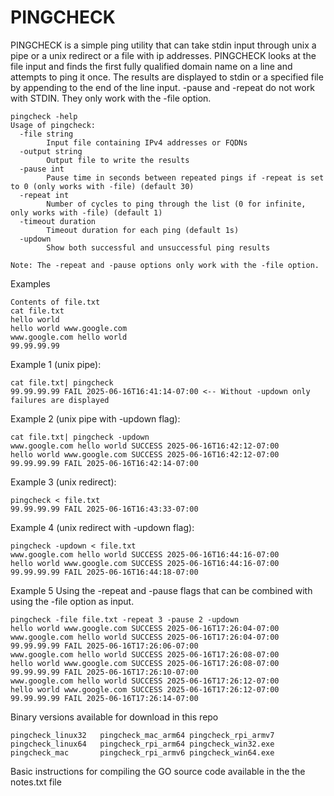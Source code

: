 # PINGCHECK

PINGCHECK is a simple ping utility that can take stdin input through unix a pipe or a unix redirect or a file with ip addresses. PINGCHECK looks at the file input and finds the first fully qualified domain name on a line and attempts to ping it once. The results are displayed to stdin or a specified file by appending to the end of the line input. -pause and -repeat do not work with STDIN. They only work with the -file option.

```
pingcheck -help
Usage of pingcheck:
  -file string
    	Input file containing IPv4 addresses or FQDNs
  -output string
    	Output file to write the results
  -pause int
    	Pause time in seconds between repeated pings if -repeat is set to 0 (only works with -file) (default 30)
  -repeat int
    	Number of cycles to ping through the list (0 for infinite, only works with -file) (default 1)
  -timeout duration
    	Timeout duration for each ping (default 1s)
  -updown
    	Show both successful and unsuccessful ping results

Note: The -repeat and -pause options only work with the -file option.
```
Examples
```
Contents of file.txt
cat file.txt 
hello world
hello world www.google.com
www.google.com hello world
99.99.99.99
```
Example 1 (unix pipe): 
```
cat file.txt| pingcheck 
99.99.99.99 FAIL 2025-06-16T16:41:14-07:00 <-- Without -updown only failures are displayed
```
Example 2 (unix pipe with -updown flag): 
```
cat file.txt| pingcheck -updown
www.google.com hello world SUCCESS 2025-06-16T16:42:12-07:00
hello world www.google.com SUCCESS 2025-06-16T16:42:12-07:00
99.99.99.99 FAIL 2025-06-16T16:42:14-07:00
```
Example 3 (unix redirect):
```
pingcheck < file.txt 
99.99.99.99 FAIL 2025-06-16T16:43:33-07:00
```
Example 4 (unix redirect with -updown flag):
```
pingcheck -updown < file.txt
www.google.com hello world SUCCESS 2025-06-16T16:44:16-07:00
hello world www.google.com SUCCESS 2025-06-16T16:44:16-07:00
99.99.99.99 FAIL 2025-06-16T16:44:18-07:00
```
Example 5 Using the -repeat and -pause flags that can be combined with using the -file option as input.
```
pingcheck -file file.txt -repeat 3 -pause 2 -updown
hello world www.google.com SUCCESS 2025-06-16T17:26:04-07:00
www.google.com hello world SUCCESS 2025-06-16T17:26:04-07:00
99.99.99.99 FAIL 2025-06-16T17:26:06-07:00
www.google.com hello world SUCCESS 2025-06-16T17:26:08-07:00
hello world www.google.com SUCCESS 2025-06-16T17:26:08-07:00
99.99.99.99 FAIL 2025-06-16T17:26:10-07:00
www.google.com hello world SUCCESS 2025-06-16T17:26:12-07:00
hello world www.google.com SUCCESS 2025-06-16T17:26:12-07:00
99.99.99.99 FAIL 2025-06-16T17:26:14-07:00
```
Binary versions available for download in this repo
```
pingcheck_linux32	pingcheck_mac_arm64	pingcheck_rpi_armv7
pingcheck_linux64	pingcheck_rpi_arm64	pingcheck_win32.exe
pingcheck_mac		pingcheck_rpi_armv6	pingcheck_win64.exe
```
Basic instructions for compiling the GO source code available in the the notes.txt file
